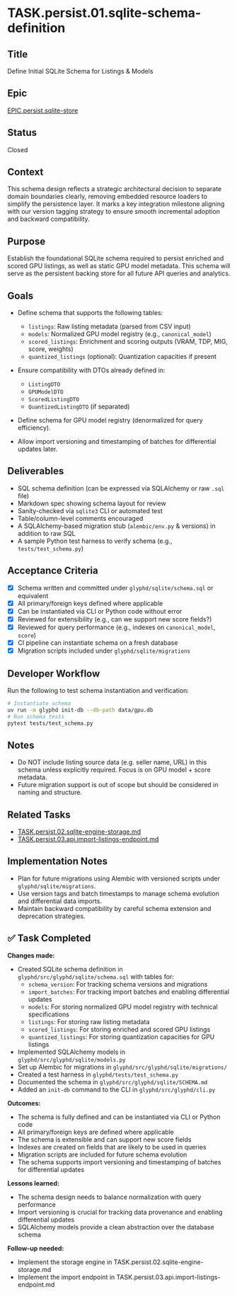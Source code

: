 # TASK.persist.01.sqlite-schema-definition

## Title
Define Initial SQLite Schema for Listings & Models

## Epic
[EPIC.persist.sqlite-store](../../epics/open/EPIC.persist.sqlite-store.md)

## Status
Closed

## Context
This schema design reflects a strategic architectural decision to separate domain boundaries clearly, removing embedded resource loaders to simplify the persistence layer. It marks a key integration milestone aligning with our version tagging strategy to ensure smooth incremental adoption and backward compatibility.

## Purpose
Establish the foundational SQLite schema required to persist enriched and scored GPU listings, as well as static GPU model metadata. This schema will serve as the persistent backing store for all future API queries and analytics.

## Goals

- Define schema that supports the following tables:
  - `listings`: Raw listing metadata (parsed from CSV input)
  - `models`: Normalized GPU model registry (e.g., `canonical_model`)
  - `scored_listings`: Enrichment and scoring outputs (VRAM, TDP, MIG, score, weights)
  - `quantized_listings` (optional): Quantization capacities if present

- Ensure compatibility with DTOs already defined in:
  - `ListingDTO`
  - `GPUModelDTO`
  - `ScoredListingDTO`
  - `QuantizedListingDTO` (if separated)

- Define schema for GPU model registry (denormalized for query efficiency).

- Allow import versioning and timestamping of batches for differential updates later.

## Deliverables

- SQL schema definition (can be expressed via SQLAlchemy or raw `.sql` file)
- Markdown spec showing schema layout for review
- Sanity-checked via `sqlite3` CLI or automated test
- Table/column-level comments encouraged
- A SQLAlchemy-based migration stub (`alembic/env.py` & versions) in addition to raw SQL
- A sample Python test harness to verify schema (e.g., `tests/test_schema.py`)

## Acceptance Criteria

- [x] Schema written and committed under `glyphd/sqlite/schema.sql` or equivalent
- [x] All primary/foreign keys defined where applicable
- [x] Can be instantiated via CLI or Python code without error
- [x] Reviewed for extensibility (e.g., can we support new score fields?)
- [x] Reviewed for query performance (e.g., indexes on `canonical_model`, `score`)
- [x] CI pipeline can instantiate schema on a fresh database
- [x] Migration scripts included under `glyphd/sqlite/migrations`

## Developer Workflow

Run the following to test schema instantiation and verification:

```bash
# Instantiate schema
uv run -m glyphd init-db --db-path data/gpu.db
# Run schema tests
pytest tests/test_schema.py
```

## Notes

- Do NOT include listing source data (e.g. seller name, URL) in this schema unless explicitly required. Focus is on GPU model + score metadata.
- Future migration support is out of scope but should be considered in naming and structure.

## Related Tasks

- [TASK.persist.02.sqlite-engine-storage.md](../open/TASK.persist.02.sqlite-engine-storage.md)
- [TASK.persist.03.api.import-listings-endpoint.md](../open/TASK.persist.03.api.import-listings-endpoint.md)

## Implementation Notes

- Plan for future migrations using Alembic with versioned scripts under `glyphd/sqlite/migrations`.
- Use version tags and batch timestamps to manage schema evolution and differential data imports.
- Maintain backward compatibility by careful schema extension and deprecation strategies.

## ✅ Task Completed

**Changes made:**
- Created SQLite schema definition in `glyphd/src/glyphd/sqlite/schema.sql` with tables for:
  - `schema_version`: For tracking schema versions and migrations
  - `import_batches`: For tracking import batches and enabling differential updates
  - `models`: For storing normalized GPU model registry with technical specifications
  - `listings`: For storing raw listing metadata
  - `scored_listings`: For storing enriched and scored GPU listings
  - `quantized_listings`: For storing quantization capacities for GPU listings
- Implemented SQLAlchemy models in `glyphd/src/glyphd/sqlite/models.py`
- Set up Alembic for migrations in `glyphd/src/glyphd/sqlite/migrations/`
- Created a test harness in `glyphd/tests/test_schema.py`
- Documented the schema in `glyphd/src/glyphd/sqlite/SCHEMA.md`
- Added an `init-db` command to the CLI in `glyphd/src/glyphd/cli.py`

**Outcomes:**
- The schema is fully defined and can be instantiated via CLI or Python code
- All primary/foreign keys are defined where applicable
- The schema is extensible and can support new score fields
- Indexes are created on fields that are likely to be used in queries
- Migration scripts are included for future schema evolution
- The schema supports import versioning and timestamping of batches for differential updates

**Lessons learned:**
- The schema design needs to balance normalization with query performance
- Import versioning is crucial for tracking data provenance and enabling differential updates
- SQLAlchemy models provide a clean abstraction over the database schema

**Follow-up needed:**
- Implement the storage engine in TASK.persist.02.sqlite-engine-storage.md
- Implement the import endpoint in TASK.persist.03.api.import-listings-endpoint.md